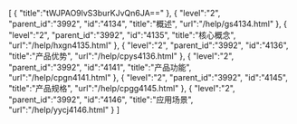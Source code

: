 [
	{
		"title":"tWJPAO9lvS3burKJvQn6JA=="
	},
	{
		"level":"2",
		"parent_id":"3992",
		"id":"4134",
		"title":"概述",
		"url":"/help/gs4134.html"
	},
	{
		"level":"2",
		"parent_id":"3992",
		"id":"4135",
		"title":"核心概念",
		"url":"/help/hxgn4135.html"
	},
	{
		"level":"2",
		"parent_id":"3992",
		"id":"4136",
		"title":"产品优势",
		"url":"/help/cpys4136.html"
	},
	{
		"level":"2",
		"parent_id":"3992",
		"id":"4141",
		"title":"产品功能",
		"url":"/help/cpgn4141.html"
	},
	{
		"level":"2",
		"parent_id":"3992",
		"id":"4145",
		"title":"产品规格",
		"url":"/help/cpgg4145.html"
	},
	{
		"level":"2",
		"parent_id":"3992",
		"id":"4146",
		"title":"应用场景",
		"url":"/help/yycj4146.html"
	}
]